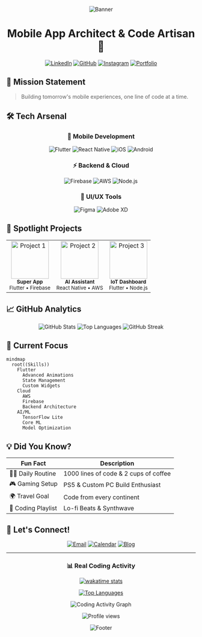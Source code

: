 <div align="center">

![Banner](https://capsule-render.vercel.app/api?type=waving&color=gradient&height=200&section=header&text=Asish%20Kumar%20Yeleti&fontSize=80&animation=fadeIn)

# Mobile App Architect & Code Artisan 🎨

[![LinkedIn](https://img.shields.io/badge/LinkedIn-Connect-blue?style=for-the-badge&logo=linkedin)](https://www.linkedin.com/in/asishkumaryeleti)
[![GitHub](https://img.shields.io/badge/GitHub-Follow-black?style=for-the-badge&logo=github)](https://github.com/noiseless47)
[![Instagram](https://img.shields.io/badge/Instagram-Follow-pink?style=for-the-badge&logo=instagram)](https://www.instagram.com/asish.k.y)
[![Portfolio](https://img.shields.io/badge/Portfolio-Visit-green?style=for-the-badge&logo=google-chrome)](https://your-portfolio.dev)

</div>

## 🎯 Mission Statement

> Building tomorrow's mobile experiences, one line of code at a time.

## 🛠️ Tech Arsenal

<div align="center">

### 📱 Mobile Development
![Flutter](https://img.shields.io/badge/Flutter-Expert-02569B?style=for-the-badge&logo=flutter)
![React Native](https://img.shields.io/badge/React_Native-Advanced-61DAFB?style=for-the-badge&logo=react)
![iOS](https://img.shields.io/badge/iOS-Intermediate-000000?style=for-the-badge&logo=apple)
![Android](https://img.shields.io/badge/Android-Intermediate-3DDC84?style=for-the-badge&logo=android)

### ⚡ Backend & Cloud
![Firebase](https://img.shields.io/badge/Firebase-Advanced-FFCA28?style=for-the-badge&logo=firebase)
![AWS](https://img.shields.io/badge/AWS-Learning-232F3E?style=for-the-badge&logo=amazon-aws)
![Node.js](https://img.shields.io/badge/Node.js-Intermediate-339933?style=for-the-badge&logo=nodedotjs)

### 🎨 UI/UX Tools
![Figma](https://img.shields.io/badge/Figma-Pro-F24E1E?style=for-the-badge&logo=figma)
![Adobe XD](https://img.shields.io/badge/Adobe_XD-Advanced-FF61F6?style=for-the-badge&logo=adobe-xd)

</div>

## 🌟 Spotlight Projects

<table>
  <tr>
    <td align="center">
      <img src="https://via.placeholder.com/150" width="100px;" alt="Project 1"/>
      <br />
      <sub><b>Super App</b></sub>
      <br />
      <sub>Flutter • Firebase</sub>
    </td>
    <td align="center">
      <img src="https://via.placeholder.com/150" width="100px;" alt="Project 2"/>
      <br />
      <sub><b>AI Assistant</b></sub>
      <br />
      <sub>React Native • AWS</sub>
    </td>
    <td align="center">
      <img src="https://via.placeholder.com/150" width="100px;" alt="Project 3"/>
      <br />
      <sub><b>IoT Dashboard</b></sub>
      <br />
      <sub>Flutter • Node.js</sub>
    </td>
  </tr>
</table>

## 📈 GitHub Analytics

<div align="center">

![GitHub Stats](https://github-readme-stats.vercel.app/api?username=noiseless47&show_icons=true&theme=radical)
![Top Languages](https://github-readme-stats.vercel.app/api/top-langs/?username=noiseless47&layout=compact&theme=radical)
![GitHub Streak](https://github-readme-streak-stats.herokuapp.com/?user=noiseless47&theme=radical)

</div>

## 🎯 Current Focus

```mermaid
mindmap
  root((Skills))
    Flutter
      Advanced Animations
      State Management
      Custom Widgets
    Cloud
      AWS
      Firebase
      Backend Architecture
    AI/ML
      TensorFlow Lite
      Core ML
      Model Optimization
```

## 💡 Did You Know?

<div align="center">

| Fun Fact | Description |
|----------|-------------|
| 🏃‍♂️ Daily Routine | 1000 lines of code & 2 cups of coffee |
| 🎮 Gaming Setup | PS5 & Custom PC Build Enthusiast |
| 🌍 Travel Goal | Code from every continent |
| 🎵 Coding Playlist | Lo-fi Beats & Synthwave |

</div>

## 🤝 Let's Connect!

<div align="center">

[![Email](https://img.shields.io/badge/Email-D14836?style=for-the-badge&logo=gmail&logoColor=white)](mailto:your.email@domain.com)
[![Calendar](https://img.shields.io/badge/Schedule_Meeting-4285F4?style=for-the-badge&logo=google-calendar&logoColor=white)](https://calendly.com/yourusername)
[![Blog](https://img.shields.io/badge/Read_My_Blog-12100E?style=for-the-badge&logo=medium&logoColor=white)](https://medium.com/@yourusername)

</div>

---

<div align="center">

### 📊 Real Coding Activity

[![wakatime stats](https://github-readme-stats.vercel.app/api/wakatime?username=noiseless47&layout=compact&theme=radical)](https://wakatime.com/@noiseless47)

<!-- If you prefer manual stats based on your git commits -->
[![Top Languages](https://github-readme-stats.vercel.app/api/top-langs/?username=noiseless47&layout=compact&theme=radical)](https://github.com/noiseless47)

<!-- For detailed contribution graph -->
![Coding Activity Graph](https://activity-graph.herokuapp.com/graph?username=noiseless47&theme=redical)

<img src="https://komarev.com/ghpvc/?username=noiseless47&label=Profile%20Views&color=brightgreen" alt="Profile views"/>

![Footer](https://capsule-render.vercel.app/api?type=waving&color=gradient&height=100&section=footer)

</div>
